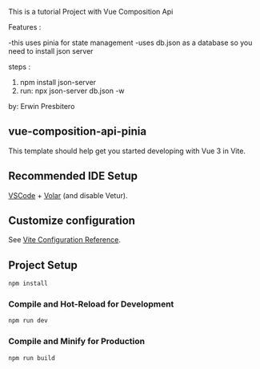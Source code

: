 This is a tutorial Project with Vue Composition Api

Features : 

-this uses pinia for state management 
-uses db.json as a database so you need to install json server 

steps : 

1. npm install json-server
2. run: npx json-server db.json -w

by: Erwin Presbitero

## vue-composition-api-pinia
This template should help get you started developing with Vue 3 in Vite.

## Recommended IDE Setup
[VSCode](https://code.visualstudio.com/) + [Volar](https://marketplace.visualstudio.com/items?itemName=Vue.volar) (and disable Vetur).

## Customize configuration
See [Vite Configuration Reference](https://vitejs.dev/config/).

## Project Setup
```sh
npm install
```

### Compile and Hot-Reload for Development
```sh
npm run dev
```

### Compile and Minify for Production
```sh
npm run build
```
